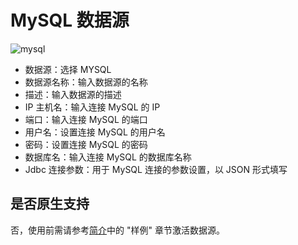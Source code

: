 # MySQL 数据源

![mysql](/img/new_ui/dev/datasource/mysql.png)

- 数据源：选择 MYSQL
- 数据源名称：输入数据源的名称
- 描述：输入数据源的描述
- IP 主机名：输入连接 MySQL 的 IP
- 端口：输入连接 MySQL 的端口
- 用户名：设置连接 MySQL 的用户名
- 密码：设置连接 MySQL 的密码
- 数据库名：输入连接 MySQL 的数据库名称
- Jdbc 连接参数：用于 MySQL 连接的参数设置，以 JSON 形式填写

## 是否原生支持

否，使用前需请参考[简介](introduction.md)中的 "样例" 章节激活数据源。
